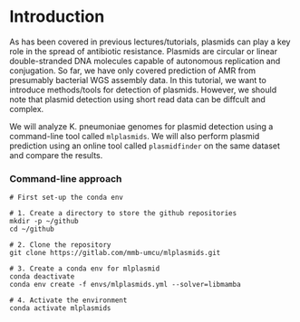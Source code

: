 # Introduction
As has been covered in previous lectures/tutorials, plasmids can play a key role in the spread of antibiotic resistance. Plasmids are circular or linear double-stranded DNA molecules capable of autonomous replication and conjugation. So far, we have only covered prediction of AMR from presumably bacterial WGS assembly data. In this tutorial, we want to introduce methods/tools for detection of plasmids. However, we should note that plasmid detection using short read data can be diffcult and complex.


We will analyze K. pneumoniae genomes for plasmid detection using a command-line tool called `mlplasmids`. We will also perform plasmid prediction using an online tool called `plasmidfinder` on the same dataset and compare the results.

### Command-line approach

```
# First set-up the conda env

# 1. Create a directory to store the github repositories
mkdir -p ~/github
cd ~/github

# 2. Clone the repository
git clone https://gitlab.com/mmb-umcu/mlplasmids.git

# 3. Create a conda env for mlplasmid
conda deactivate
conda env create -f envs/mlplasmids.yml --solver=libmamba

# 4. Activate the environment
conda activate mlplasmids








```




